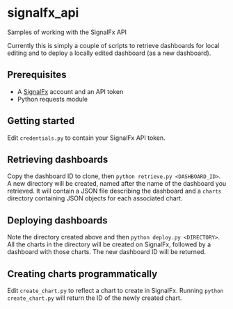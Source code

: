 # signalfx_api
Samples of working with the SignalFx API

Currently this is simply a couple of scripts to retrieve dashboards for local editing and to deploy a locally edited dashboard (as a new dashboard).

## Prerequisites
* A [SignalFx](https://signalfx.com/) account and an API token
* Python requests module

## Getting started
Edit `credentials.py` to contain your SignalFx API token.

## Retrieving dashboards
Copy the dashboard ID to clone, then `python retrieve.py <DASHBOARD_ID>`.  A new directory will be created, named after the name of the dashboard you retrieved.  It will contain a JSON file describing the dashboard and a `charts` directory containing JSON objects for each associated chart.

## Deploying dashboards
Note the directory created above and then `python deploy.py <DIRECTORY>`.  All the charts in the directory will be created on SignalFx, followed by a dashboard with those charts.  The new dashboard ID will be returned.

## Creating charts programmatically
Edit `create_chart.py` to reflect a chart to create in SignalFx.  Running `python create_chart.py` will return the ID of the newly created chart.